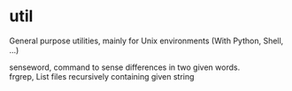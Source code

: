 # util
General purpose utilities, mainly for Unix environments (With Python, Shell, ...)

senseword, command to sense differences in two given words.<br>
frgrep, List files recursively containing given string
